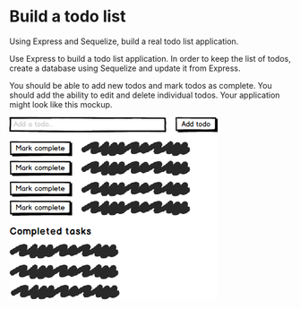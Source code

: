 # Build a todo list

Using Express and Sequelize, build a real todo list application.

Use Express to build a todo list application. In order to keep the list of todos, create a database using Sequelize and update it from Express. 

You should be able to add new todos and mark todos as complete. You should add the ability to edit and delete individual todos. Your application might look like this mockup.

![The mockup:](https://github.com/dakotachantz/to-do-list/blob/master/mockup/mockup.png)